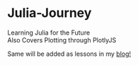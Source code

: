 # Julia-Journey
Learning Julia for the Future \
Also Covers Plotting through PlotlyJS

Same will be added as lessons in my [blog!](www.rapidaccelerate.com/blog)

